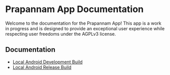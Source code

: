 # Prapannam App Documentation

Welcome to the documentation for the Prapannam App! This app is a work in progress and is designed to provide an exceptional user experience while respecting user freedoms under the AGPLv3 license.

## Documentation

- [Local Android Development Build](./local-android-development-build.md)
- [Local Android Release Build](./local-android-release-build.md)
